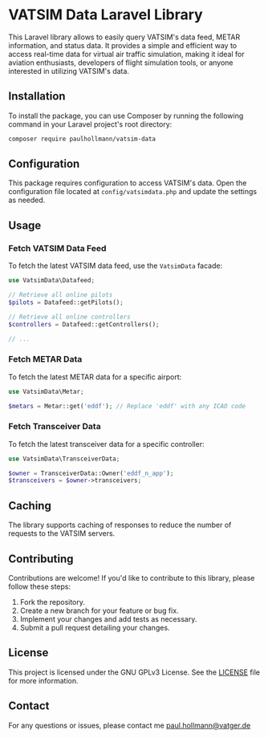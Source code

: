 # VATSIM Data Laravel Library

This Laravel library allows to easily query VATSIM's data feed, METAR information, and status data. It provides a simple and efficient way to access real-time data for virtual air traffic simulation,
making it ideal for aviation enthusiasts, developers of flight simulation tools, or anyone interested in utilizing VATSIM's data.

## Installation

To install the package, you can use Composer by running the following command in your Laravel project's root directory:

```bash
composer require paulhollmann/vatsim-data
```

## Configuration

This package requires configuration to access VATSIM's data. Open the configuration file located at `config/vatsimdata.php` and update the settings as needed.

## Usage

### Fetch VATSIM Data Feed

To fetch the latest VATSIM data feed, use the `VatsimData` facade:

```php
use VatsimData\Datafeed;

// Retrieve all online pilots
$pilots = Datafeed::getPilots();

// Retrieve all online controllers
$controllers = Datafeed::getControllers();

// ...

```

### Fetch METAR Data

To fetch the latest METAR data for a specific airport:

```php
use VatsimData\Metar;

$metars = Metar::get('eddf'); // Replace 'eddf' with any ICAO code
```

### Fetch Transceiver Data

To fetch the latest transceiver data for a specific controller:

```php
use VatsimData\TransceiverData;

$owner = TransceiverData::Owner('eddf_n_app');
$transceivers = $owner->transceivers;
```

## Caching

The library supports caching of responses to reduce the number of requests to the VATSIM servers.

## Contributing

Contributions are welcome! If you'd like to contribute to this library, please follow these steps:

1. Fork the repository.
2. Create a new branch for your feature or bug fix.
3. Implement your changes and add tests as necessary.
4. Submit a pull request detailing your changes.

## License

This project is licensed under the GNU GPLv3 License. See the [LICENSE](LICENSE) file for more information.

## Contact

For any questions or issues, please contact me paul.hollmann@vatger.de
